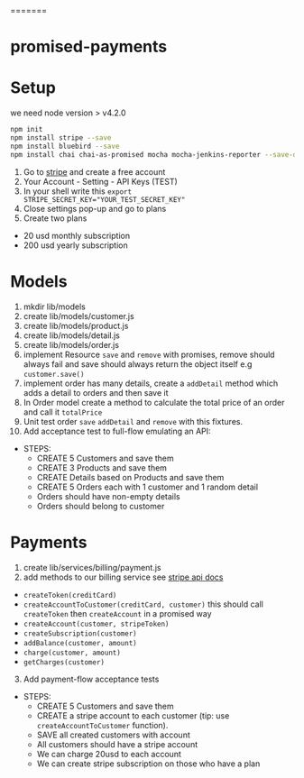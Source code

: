 =======
# promised-payments

# Setup
we need node version > v4.2.0

```bash
npm init
npm install stripe --save
npm install bluebird --save
npm install chai chai-as-promised mocha mocha-jenkins-reporter --save-dev
```

1. Go to [stripe](https://stripe.com/) and create a free account
2. Your Account - Setting - API Keys (TEST)
3. In your shell write this `export STRIPE_SECRET_KEY="YOUR_TEST_SECRET_KEY"`
4. Close settings pop-up and go to plans
5. Create two plans
  * 20 usd monthly subscription
  * 200 usd yearly subscription

# Models
1. mkdir lib/models
2. create lib/models/customer.js
3. create lib/models/product.js
4. create lib/models/detail.js
5. create lib/models/order.js
6. implement Resource `save` and `remove` with promises, remove should always fail and save should always return the object itself e.g `customer.save()`
7. implement order has many details, create a `addDetail` method which adds a detail to orders and then save it
8. In Order model create a method to calculate the total price of an order and call it `totalPrice`
9. Unit test order `save` `addDetail` and `remove` with this fixtures.
10. Add acceptance test to full-flow emulating an API:
  * STEPS:
    * CREATE 5 Customers and save them
    * CREATE 3 Products and save them
    * CREATE Details based on Products and save them
    * CREATE 5 Orders each with 1 customer and 1 random detail
    * Orders should have non-empty details
    * Orders should belong to customer

# Payments
1. create lib/services/billing/payment.js
2. add methods to our billing service see [stripe api docs](https://stripe.com/docs/api/node)
  * `createToken(creditCard)`
  * `createAccountToCustomer(creditCard, customer)` this should call `createToken` then `createAccount` in a promised way
  * `createAccount(customer, stripeToken)`
  * `createSubscription(customer)`
  * `addBalance(customer, amount)`
  * `charge(customer, amount)`
  * `getCharges(customer)`
3. Add payment-flow acceptance tests
  * STEPS:
    * CREATE 5 Customers and save them
    * CREATE a stripe account to each customer (tip: use `createAccountToCustomer` function).
    * SAVE all created customers with account
    * All customers should have a stripe account
    * We can charge 20usd to each account
    * We can create stripe subscription on those who have a plan
